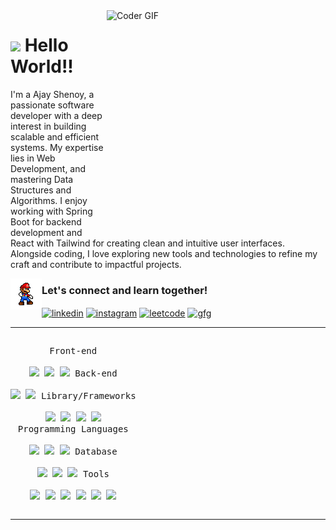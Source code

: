<!-- Image on the right -->
<img align="right" src="https://media3.giphy.com/media/yvip9WdhgJeAwJ58Ga/giphy.gif" alt="Coder GIF" width="350" height="350">

<!-- Header and greeting -->
<h1><img src="https://emojis.slackmojis.com/emojis/images/1531849430/4246/blob-sunglasses.gif?1531849430" width="30"/> Hello World!!</h1>

<!-- Personal details -->
<p>
I'm a Ajay Shenoy, a passionate software developer with a deep interest in building scalable and efficient systems. My expertise lies in Web Development, and mastering Data Structures and Algorithms.  
I enjoy working with Spring Boot for backend development and React with Tailwind for creating clean and intuitive user interfaces.  
Alongside coding, I love exploring new tools and technologies to refine my craft and contribute to impactful projects.
</p>

<!-- Social Links -->
<img align='left' src="dance.gif" width="50">
<h3>Let's connect and learn together!</h3>
  <a href="https://www.linkedin.com/in/ajay-shenoy-p-095612171/" target="_blank"><img align="center" src="https://raw.githubusercontent.com/rahuldkjain/github-profile-readme-generator/master/src/images/icons/Social/linked-in-alt.svg" alt="linkedin" height="30" width="40" /></a>
  <a href="https://instagram.com/ajayshenoyp/" target="_blank"><img align="center" src="https://raw.githubusercontent.com/rahuldkjain/github-profile-readme-generator/master/src/images/icons/Social/instagram.svg" alt="instagram" height="30" width="40" /></a>
  <a href="https://leetcode.com/u/ajay_shenoy/" target="_blank"><img align="center" src="https://raw.githubusercontent.com/rahuldkjain/github-profile-readme-generator/master/src/images/icons/Social/leet-code.svg" alt="leetcode" height="30" width="40" /></a>
  <a href="https://www.geeksforgeeks.org/user/ajayshenoyp/" target="_blank"><img align="center" src="https://raw.githubusercontent.com/rahuldkjain/github-profile-readme-generator/master/src/images/icons/Social/geeks-for-geeks.svg" alt="gfg" height="30" width="40" /></a>


---

<!-- Tech Stack & Tools -->
<p style="display: inline-block;" align="center">
  <kbd>
    <kbd>Front-end</kbd>
    <br>
    <br>
    <img width="30px" src="https://cdn.jsdelivr.net/gh/devicons/devicon/icons/html5/html5-original.svg" /> 
    <img width="30px" src="https://cdn.jsdelivr.net/gh/devicons/devicon/icons/css3/css3-plain.svg" /> 
    <img width="30px" src="https://cdn.jsdelivr.net/gh/devicons/devicon/icons/javascript/javascript-original.svg" />
  </kbd>
  <kbd>
    <kbd>Back-end</kbd>
    <br>
    <br>
    <img width="30px" src="https://cdn.jsdelivr.net/gh/devicons/devicon/icons/spring/spring-original.svg" />
    <img width="30px" src="https://cdn.jsdelivr.net/gh/devicons/devicon/icons/typescript/typescript-original.svg" />
  </kbd>
  <kbd>
    <kbd>Library/Frameworks</kbd>
    <br>
    <br>
    <img width="30px" src="https://cdn.jsdelivr.net/gh/devicons/devicon/icons/tailwindcss/tailwindcss-original.svg" />
    <img width="30px" src="https://cdn.jsdelivr.net/gh/devicons/devicon/icons/bootstrap/bootstrap-original.svg" />
    <img width="30px" src="https://cdn.jsdelivr.net/gh/devicons/devicon/icons/react/react-original.svg" />
    <img width="30px" src="https://cdn.jsdelivr.net/gh/devicons/devicon/icons/streamlit/streamlit-original.svg" />
  </kbd>
  <br>
  <kbd>
    <kbd>Programming Languages</kbd>
    <br>
    <br>
    <img width="30px" src="https://cdn.jsdelivr.net/gh/devicons/devicon/icons/java/java-original.svg" />
    <img width="30px" src="https://cdn.jsdelivr.net/gh/devicons/devicon/icons/python/python-original.svg" />
    <img width="30px" src="https://cdn.jsdelivr.net/gh/devicons/devicon/icons/c/c-original.svg" />
  </kbd>
  <kbd>
    <kbd>Database</kbd>
    <br>
    <br>
    <img width="30px" src="https://cdn.jsdelivr.net/gh/devicons/devicon/icons/mysql/mysql-original.svg" />
    <img width="30px" src="https://cdn.jsdelivr.net/gh/devicons/devicon/icons/mongodb/mongodb-original.svg" />
    <img width="30px" src="https://cdn.jsdelivr.net/gh/devicons/devicon/icons/firebase/firebase-original.svg" />
  </kbd>
  <kbd>
    <kbd>Tools</kbd>
    <br>
    <br>
    <img width="30px" src="https://cdn.jsdelivr.net/gh/devicons/devicon/icons/vscode/vscode-original.svg" />
    <img width="30px" src="https://cdn.jsdelivr.net/gh/devicons/devicon/icons/postman/postman-original.svg" />
    <img width="30px" src="https://cdn.jsdelivr.net/gh/devicons/devicon/icons/eclipse/eclipse-original.svg" />
    <img width="30px" src="https://cdn.jsdelivr.net/gh/devicons/devicon/icons/netlify/netlify-original.svg" />
    <img width="30px" src="https://cdn.jsdelivr.net/gh/devicons/devicon/icons/git/git-original.svg" />
    <img width="30px" src="https://cdn.jsdelivr.net/gh/devicons/devicon/icons/kaggle/kaggle-original.svg" />
  </kbd>
</p>

---

<!-- GitHub Stats --
<p align="center">
  <img height="50%" width="auto" src="https://github-readme-stats.vercel.app/api?username=AS-ciii&show_icons=true&count_private=true&theme=darcula&hide_border=true&hide=issues,contribs&bg_color=00000000">
  <img height="50%" width="auto" src="https://github-readme-stats.vercel.app/api/top-langs/?username=AS-ciii&layout=compact&hide_border=true&theme=darcula&bg_color=00000000&langs_count=6&hide=jupyter%20notebook,tex,css,php&exclude_repo=Pacman-AI">
  <img src="https://github-readme-streak-stats.herokuapp.com?user=AS-ciii&theme=darcula&hide_border=true&background=FFFFFF00">
  <br>
  <br>
</p>

<!-- GitHub Trophies 
<div align="center">
  
  [![](https://github-profile-trophy.vercel.app/?username=AS-ciii&theme=dracula&no-frame=false&no-bg=false&margin-w=4&row=1&column=8)](https://github-profile-trophy.vercel.app/?username=AS-ciii&theme=dracula&no-frame=false&no-bg=false&margin-w=4&row=1&column=8)
</div>
-->

